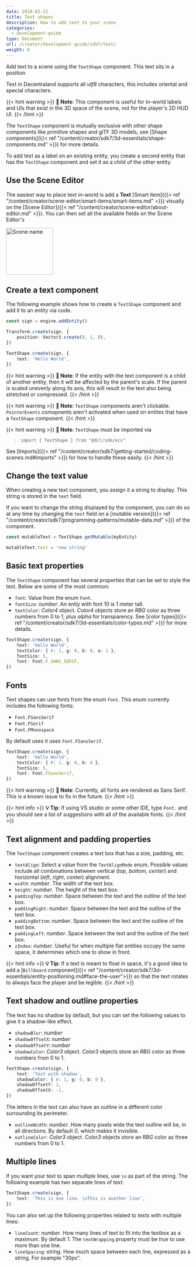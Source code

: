 ```yaml
---
date: 2018-02-11
title: Text shapes
description: How to add text to your scene
categories:
  - development-guide
type: Document
url: /creator/development-guide/sdk7/text/
weight: 6
---
```


Add text to a scene using the `TextShape` component. This text sits in a position

Text in Decentraland supports all _utf8_ characters, this includes oriental and special characters.

{{< hint warning >}}
**📔 Note**: This component is useful for in-world labels and UIs that exist in the 3D space of the scene, not for the player's 2D HUD UI.
{{< /hint >}}

The `TextShape` component is mutually exclusive with other shape components like primitive shapes and glTF 3D models, see [Shape components]({{< ref "/content/creator/sdk7/3d-essentials/shape-components.md" >}}) for more details.

To add text as a label on an existing entity, you create a second entity that has the `TextShape` component and set it as a child of the other entity.

## Use the Scene Editor

The easiest way to place text in-world is add a **Text** [Smart item]({{< ref "/content/creator/scene-editor/smart-items/smart-items.md" >}}) visually on the [Scene Editor]({{< ref "/content/creator/scene-editor/about-editor.md" >}}). You can then set all the available fields on the Scene Editor's

<img src="/images/editor/text-smart-item.png" alt="Scene name" width="128"/>

## Create a text component

The following example shows how to create a `TextShape` component and add it to an entity via code.

```ts
const sign = engine.addEntity()

Transform.create(sign, {
	position: Vector3.create(8, 1, 8),
})

TextShape.create(sign, {
	text: 'Hello World',
})
```

{{< hint warning >}}
**📔 Note**: If the entity with the text component is a child of another entity, then it will be affected by the parent's scale. If the parent is scaled unevenly along its axis, this will result in the text also being stretched or compressed.
{{< /hint >}}

{{< hint warning >}}
**📔 Note**: `TextShape` components aren't clickable. `PointerEvents` comopnents aren't activated when used on entites that have a `TextShape` component.
{{< /hint >}}

{{< hint warning >}}
**📔 Note**: `TextShape` must be imported via

> `import { TextShape } from "@dcl/sdk/ecs"`

See [Imports]({{< ref "/content/creator/sdk7/getting-started/coding-scenes.md#imports" >}}) for how to handle these easily.
{{< /hint >}}

## Change the text value

When creating a new text component, you assign it a string to display. This string is stored in the `text` field.

If you want to change the string displayed by the component, you can do so at any time by changing the `text` field on a [mutable version]({{< ref "/content/creator/sdk7/programming-patterns/mutable-data.md" >}}) of the component.

```ts
const mutableText = TextShape.getMutable(myEntity)

mutableText.text = 'new string'
```

## Basic text properties

The `TextShape` component has several properties that can be set to style the text. Below are some of the most common:

- `font`: Value from the enum `Font`.
- `fontSize`: _number_. An entiy with font 10 is 1 meter tall.
- `textColor`: _Color4_ object. _Color4_ objects store an _RBG_ color as three numbers from 0 to 1, plus _alpha_ for transparency. See [color types]({{< ref "/content/creator/sdk7/3d-essentials/color-types.md" >}}) for more details.

```ts
TextShape.create(sign, {
	text: 'Hello World',
	textColor: { r: 1, g: 0, b: 0, a: 1 },
	fontSize: 5,
	font: Font.F_SANS_SERIF,
})
```

## Fonts

Text shapes can use fonts from the enum `Font`. This enum currently includes the following fonts:

- `Font.FSansSerif`
- `Font.FSerif`
- `Font.FMonospace`

By default uses it uses `Font.FSansSerif`.

```ts
TextShape.create(sign, {
	text: 'Hello World',
	textColor: { r: 1, g: 0, b: 0 },
	fontSize: 5,
	font: Font.FSansSerif,
})
```

{{< hint warning >}}
**📔 Note**: Currently, all fonts are rendered as Sans Serif. This is a known issue to fix in the future.
{{< /hint >}}

{{< hint info >}}
**💡 Tip**: If using VS studio or some other IDE, type `Font.` and you should see a list of suggestions with all of the available fonts.
{{< /hint >}}

## Text alignment and padding properties

The `TextShape` component creates a text box that has a size, padding, etc.

- `textAlign`: Select a value from the `TextAlignMode` enum. Possible values include all combinations between vertical (_top_, _bottom_, _center_) and horizontal (_left_, _right_, _center_) alignment.
- `width`: _number_. The width of the text box.
- `height`: _number_. The height of the text box.
- `paddingTop`: _number_. Space between the text and the outline of the text box.
- `paddingRight`: _number_. Space between the text and the outline of the text box.
- `paddingBottom`: _number_. Space between the text and the outline of the text box.
- `paddingLeft`: _number_. Space between the text and the outline of the text box.
- `zIndex`: _number_. Useful for when multiple flat entities occupy the same space, it determines which one to show in front.

{{< hint info >}}
**💡 Tip**: If a text is meant to float in space, it's a good idea to add a [`Billboard` component]({{< ref "/content/creator/sdk7/3d-essentials/entity-positioning.md#face-the-user">}}) so that the text rotates to always face the player and be legible.
{{< /hint >}}

## Text shadow and outline properties

The text has no shadow by default, but you can set the following values to give it a shadow-like effect.

- `shadowBlur`: _number_
- `shadowOffsetX`: _number_
- `shadowOffsetY`: _number_
- `shadowColor`: _Color3_ object. _Color3_ objects store an _RBG_ color as three numbers from 0 to 1.

```ts
TextShape.create(sign, {
	text: 'Text with shadow',
	shadowColor: { r: 1, g: 0, b: 0 },
	shadowOffsetY: 1,
	shadowOffsetX: -1,
})
```

The letters in the text can also have an outline in a different color surrounding its perimeter.

- `outlineWidth`: _number_. How many pixels wide the text outline will be, in all directions. By default _0_, which makes it invisible.
- `outlineColor`: _Color3_ object. _Color3_ objects store an _RBG_ color as three numbers from 0 to 1.

## Multiple lines

If you want your text to span multiple lines, use `\n` as part of the string. The following example has two separate lines of text:

```ts
TextShape.create(sign, {
	text: 'This is one line. \nThis is another line',
})
```

You can also set up the following properties related to texts with multiple lines:

- `lineCount`: _number_. How many lines of text to fit into the textbox as a maximum. By default _1_. The `textWrapping` property must be _true_ to use more than one line.
- `lineSpacing`: _string_. How much space between each line, expressed as a string. For example "30px".
